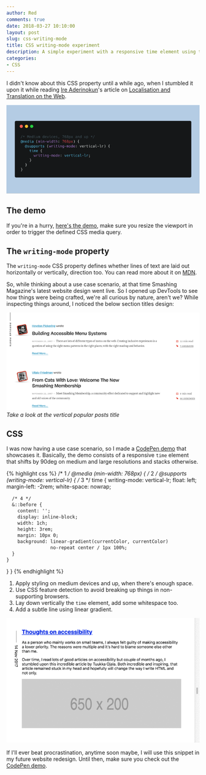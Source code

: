 ```yaml
---
author: Red
comments: true
date: 2018-03-27 10:10:00
layout: post
slug: css-writing-mode
title: CSS writing-mode experiment
description: A simple experiment with a responsive time element using the CSS writing-mode property.
categories:
- CSS
---
```


I didn't know about this CSS property until a while ago, when I stumbled it upon it while reading [Ire Aderinokun](https://twitter.com/ireaderinokun)'s article on [Localisation and Translation on the Web](https://bitsofco.de/localisation-and-translation/).

![CSS writing mode experiment](/dist/uploads/2018/03/css-writing-mode.png)

<!-- more -->

## The demo

If you're in a hurry, [here's the demo](https://codepen.io/catalinred/pen/ooVxjL/), make sure you resize the viewport in order to trigger the defined CSS media query.

## The `writing-mode` property
The `writing-mode` CSS property defines whether lines of text are laid out horizontally or vertically, direction too. You can read more about it on [MDN](https://developer.mozilla.org/en-US/docs/Web/CSS/writing-mode).

So, while thinking about a use case scenario, at that time Smashing Magazine's latest website design went live. So I opened up DevTools to see how things were being crafted, we're all curious by nature, aren't we? While inspecting things around, I noticed the below section titles design:

![Smashing Magazine vertical title](/dist/uploads/2018/03/sm.png)
*Take a look at the vertical popular posts title*

## CSS

I was now having a use case scenario, so I made a [CodePen demo](https://codepen.io/catalinred/pen/ooVxjL/) that showcases it. Basically, the demo consists of a responsive `time` element that shifts by 90deg on medium and large resolutions and stacks otherwise.

{% highlight css %}
/* 1 */
@media (min-width: 768px) {
  /* 2 */
  @supports (writing-mode: vertical-lr) {
    /* 3 */
    time {
      writing-mode: vertical-lr;
      float: left;
      margin-left: -2rem;
      white-space: nowrap;

      /* 4 */
      &::before {
        content: '';
        display: inline-block;
        width: 1ch;
        height: 3rem;
        margin: 10px 0;
        background: linear-gradient(currentColor, currentColor)
                    no-repeat center / 1px 100%;
      }
    }
  }
}
{% endhighlight %}

1. Apply styling on medium devices and up, when there's enough space.
2. Use CSS feature detection to avoid breaking up things in non-supporting browsers.
3. Lay down vertically the `time` element, add some whitespace too.
4. Add a subtle line using linear gradient.

![CSS writing mode preview](/dist/uploads/2018/03/writing-mode-css.gif)

If I'll ever beat procrastination, anytime soon maybe, I will use this snippet in my future website redesign. Until then, make sure you check out the [CodePen demo](https://codepen.io/catalinred/pen/ooVxjL/).
